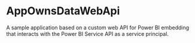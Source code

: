 # AppOwnsDataWebApi
A sample application based on a custom web API for Power BI embedding that interacts with the Power BI Service API as a service principal. 
